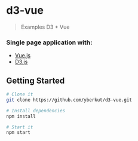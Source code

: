 # d3-vue
> Examples D3 + Vue

### Single page application with:
- [Vue.js](https://vuejs.org/)
- [D3.js](https://d3js.org/)

## Getting Started
```sh
# Clone it
git clone https://github.com/yberkut/d3-vue.git

# Install dependencies
npm install

# Start it
npm start
```
